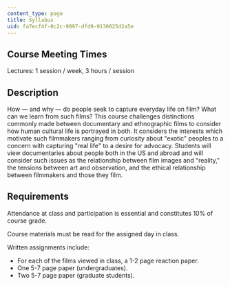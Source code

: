 ```yaml
---
content_type: page
title: Syllabus
uid: fa7ecf4f-0c2c-9097-dfd9-9130025d2a5e
---
```


Course Meeting Times
--------------------

Lectures: 1 session / week, 3 hours / session

Description
-----------

How — and why — do people seek to capture everyday life on film? What can we learn from such films? This course challenges distinctions commonly made between documentary and ethnographic films to consider how human cultural life is portrayed in both. It considers the interests which motivate such filmmakers ranging from curiosity about "exotic" peoples to a concern with capturing "real life" to a desire for advocacy. Students will view documentaries about people both in the US and abroad and will consider such issues as the relationship between film images and "reality," the tensions between art and observation, and the ethical relationship between filmmakers and those they film.

Requirements
------------

Attendance at class and participation is essential and constitutes 10% of course grade.

Course materials must be read for the assigned day in class.

Written assignments include:

*   For each of the films viewed in class, a 1-2 page reaction paper.
*   One 5-7 page paper (undergraduates).
*   Two 5-7 page paper (graduate students).